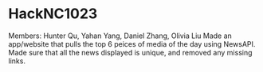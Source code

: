 # HackNC1023
Members: Hunter Qu, Yahan Yang, Daniel Zhang, Olivia Liu 
Made an app/website that pulls the top 6 peices of media of the day using NewsAPI. Made sure that all the news displayed is unique, and removed any missing links. 
